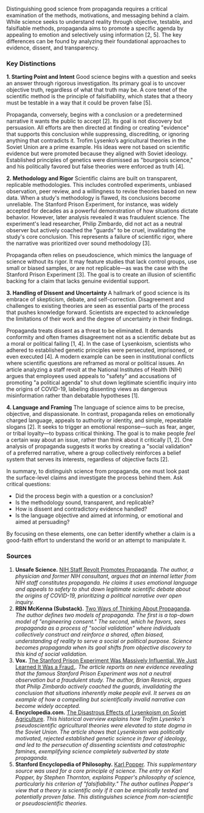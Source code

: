 Distinguishing good science from propaganda requires a critical examination of the methods, motivations, and messaging behind a claim. While science seeks to understand reality through objective, testable, and falsifiable methods, propaganda aims to promote a specific agenda by appealing to emotion and selectively using information [2, 5]. The key differences can be found by analyzing their foundational approaches to evidence, dissent, and transparency.

### Key Distinctions

**1. Starting Point and Intent**
Good science begins with a question and seeks an answer through rigorous investigation. Its primary goal is to uncover objective truth, regardless of what that truth may be. A core tenet of the scientific method is the principle of falsifiability, which states that a theory must be testable in a way that it could be proven false [5].

Propaganda, conversely, begins with a conclusion or a predetermined narrative it wants the public to accept [2]. Its goal is not discovery but persuasion. All efforts are then directed at finding or creating "evidence" that supports this conclusion while suppressing, discrediting, or ignoring anything that contradicts it. Trofim Lysenko’s agricultural theories in the Soviet Union are a prime example. His ideas were not based on scientific evidence but were promoted because they aligned with Soviet ideology. Established principles of genetics were dismissed as "bourgeois science," and his politically favored but false theories were enforced as truth [4].

**2. Methodology and Rigor**
Scientific claims are built on transparent, replicable methodologies. This includes controlled experiments, unbiased observation, peer review, and a willingness to revise theories based on new data. When a study's methodology is flawed, its conclusions become unreliable. The Stanford Prison Experiment, for instance, was widely accepted for decades as a powerful demonstration of how situations dictate behavior. However, later analysis revealed it was fraudulent science. The experiment's lead researcher, Philip Zimbardo, did not act as a neutral observer but actively coached the "guards" to be cruel, invalidating the study's core conclusion. This represents a failure of scientific rigor, where the narrative was prioritized over sound methodology [3].

Propaganda often relies on pseudoscience, which mimics the language of science without its rigor. It may feature studies that lack control groups, use small or biased samples, or are not replicable—as was the case with the Stanford Prison Experiment [3]. The goal is to create an illusion of scientific backing for a claim that lacks genuine evidential support.

**3. Handling of Dissent and Uncertainty**
A hallmark of good science is its embrace of skepticism, debate, and self-correction. Disagreement and challenges to existing theories are seen as essential parts of the process that pushes knowledge forward. Scientists are expected to acknowledge the limitations of their work and the degree of uncertainty in their findings.

Propaganda treats dissent as a threat to be eliminated. It demands conformity and often frames disagreement not as a scientific debate but as a moral or political failing [1, 4]. In the case of Lysenkoism, scientists who adhered to established genetic principles were persecuted, imprisoned, or even executed [4]. A modern example can be seen in institutional conflicts where scientific questions are reframed as moral or political issues. An article analyzing a staff revolt at the National Institutes of Health (NIH) argues that employees used appeals to "safety" and accusations of promoting "a political agenda" to shut down legitimate scientific inquiry into the origins of COVID-19, labeling dissenting views as dangerous misinformation rather than debatable hypotheses [1].

**4. Language and Framing**
The language of science aims to be precise, objective, and dispassionate. In contrast, propaganda relies on emotionally charged language, appeals to authority or identity, and simple, repeatable slogans [2]. It seeks to trigger an emotional response—such as fear, anger, or tribal loyalty—to bypass critical thinking. The goal is to make people *feel* a certain way about an issue, rather than think about it critically [1, 2]. One analysis of propaganda suggests it works by creating a "social validation" of a preferred narrative, where a group collectively reinforces a belief system that serves its interests, regardless of objective facts [2].

In summary, to distinguish science from propaganda, one must look past the surface-level claims and investigate the process behind them. Ask critical questions:
*   Did the process begin with a question or a conclusion?
*   Is the methodology sound, transparent, and replicable?
*   How is dissent and contradictory evidence handled?
*   Is the language objective and aimed at informing, or emotional and aimed at persuading?

By focusing on these elements, one can better identify whether a claim is a good-faith effort to understand the world or an attempt to manipulate it.

### Sources

1.  **Unsafe Science.** [NIH Staff Revolt Promotes Propaganda](https://unsafescience.substack.com/p/nih-staff-revolt-promotes-propaganda).
    *The author, a physician and former NIH consultant, argues that an internal letter from NIH staff constitutes propaganda. He claims it uses emotional language and appeals to safety to shut down legitimate scientific debate about the origins of COVID-19, prioritizing a political narrative over open inquiry.*
2.  **RBN McKenna (Substack).** [Two Ways of Thinking About Propaganda](https://rbnmckenna86.substack.com/p/two-ways-of-thinking-about-propaganda).
    *The author defines two models of propaganda. The first is a top-down model of "engineering consent." The second, which he favors, sees propaganda as a process of "social validation" where individuals collectively construct and reinforce a shared, often biased, understanding of reality to serve a social or political purpose. Science becomes propaganda when its goal shifts from objective discovery to this kind of social validation.*
3.  **Vox.** [The Stanford Prison Experiment Was Massively Influential. We Just Learned It Was a Fraud.](https://www.vox.com/2018/6/13/17449118/stanford-prison-experiment-fraud-psychology-replication).
    *The article reports on new evidence revealing that the famous Stanford Prison Experiment was not a neutral observation but a fraudulent study. The author, Brian Resnick, argues that Philip Zimbardo actively coached the guards, invalidating the conclusion that situations inherently make people evil. It serves as an example of how a compelling but scientifically invalid narrative can become widely accepted.*
4.  **Encyclopedia.com.** [The Disastrous Effects of Lysenkoism on Soviet Agriculture](https://www.encyclopedia.com/science/encyclopedias-almanacs-transcripts-and-maps/disastrous-effects-lysenkoism-soviet-agriculture).
    *This historical overview explains how Trofim Lysenko's pseudoscientific agricultural theories were elevated to state dogma in the Soviet Union. The article shows that Lysenkoism was politically motivated, rejected established genetic science in favor of ideology, and led to the persecution of dissenting scientists and catastrophic famines, exemplifying science completely subverted by state propaganda.*
5.  **Stanford Encyclopedia of Philosophy.** [Karl Popper](https://plato.stanford.edu/entries/popper/).
    *This supplementary source was used for a core principle of science. The entry on Karl Popper, by Stephen Thornton, explains Popper's philosophy of science, particularly his criterion of "falsifiability." The author outlines Popper's view that a theory is scientific only if it can be empirically tested and potentially proven false. This distinguishes science from non-scientific or pseudoscientific theories.*
